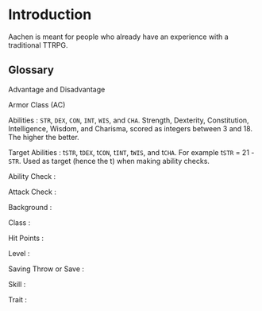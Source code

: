 
# Introduction

Aachen is meant for people who already have an experience with a traditional TTRPG.

<!-- vvv -->


<!-- <div.glossary> -->

## Glossary

Advantage and Disadvantage

Armor Class (AC)


Abilities
: `STR`, `DEX`, `CON`, `INT`, `WIS`, and `CHA`. Strength, Dexterity, Constitution, Intelligence, Wisdom, and Charisma, scored as integers between 3 and 18. The higher the better.

Target Abilities
: t`STR`, t`DEX`, t`CON`, t`INT`, t`WIS`, and t`CHA`. For example t`STR` = 21 - `STR`. Used as target (hence the t) when making ability checks.

Ability Check
:

Attack Check
:

Background
:

Class
:

Hit Points
:

Level
:

Saving Throw or Save
:

Skill
:

Trait
:

<!-- </div> -->

